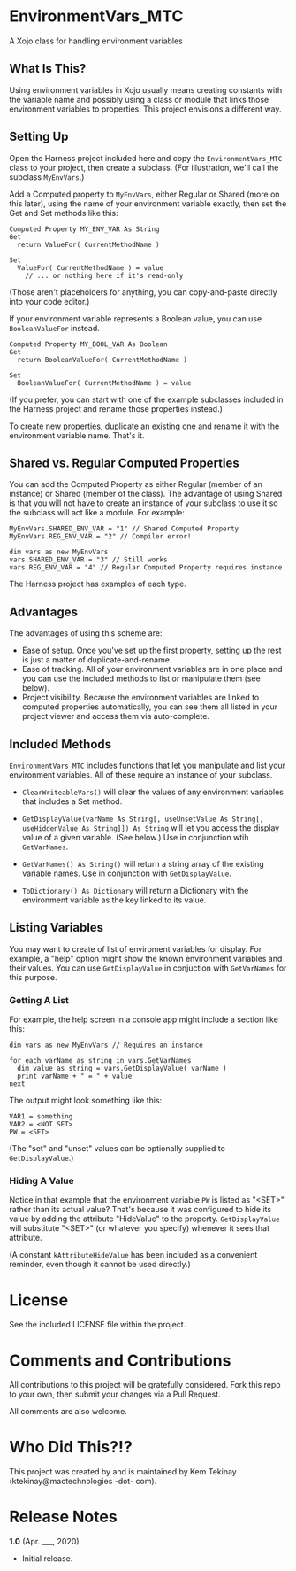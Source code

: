 # EnvironmentVars_MTC

A Xojo class for handling environment variables

## What Is This?

Using environment variables in Xojo usually means creating constants with the variable name and possibly using a class or module that links those environment variables to properties. This project envisions a different way.

## Setting Up

Open the Harness project included here and copy the `EnvironmentVars_MTC` class to your project, then create a subclass. (For illustration, we'll call the subclass `MyEnvVars`.)

Add a Computed property to `MyEnvVars`, either Regular or Shared (more on this later), using the name of your environment variable exactly, then set the Get and Set methods like this:

```
Computed Property MY_ENV_VAR As String
Get
  return ValueFor( CurrentMethodName )

Set
  ValueFor( CurrentMethodName ) = value
	// ... or nothing here if it's read-only
```

(Those aren't placeholders for anything, you can copy-and-paste directly into your code editor.)

If your environment variable represents a Boolean value, you can use `BooleanValueFor` instead.

```
Computed Property MY_BOOL_VAR As Boolean
Get
  return BooleanValueFor( CurrentMethodName )

Set
  BooleanValueFor( CurrentMethodName ) = value
```

(If you prefer, you can start with one of the example subclasses included in the Harness project and rename those properties instead.)

To create new properties, duplicate an existing one and rename it with the environment variable name. That's it.

## Shared vs. Regular Computed Properties

You can add the Computed Property as either Regular (member of an instance) or Shared (member of the class). The advantage of using Shared is that you will not have to create an instance of your subclass to use it so the subclass will act like a module. For example:

```
MyEnvVars.SHARED_ENV_VAR = "1" // Shared Computed Property
MyEnvVars.REG_ENV_VAR = "2" // Compiler error!

dim vars as new MyEnvVars
vars.SHARED_ENV_VAR = "3" // Still works
vars.REG_ENV_VAR = "4" // Regular Computed Property requires instance
```

The Harness project has examples of each type.

## Advantages

The advantages of using this scheme are:

* Ease of setup. Once you've set up the first property, setting up the rest is just a matter of duplicate-and-rename.
* Ease of tracking. All of your environment variables are in one place and you can use the included methods to list or manipulate them (see below).
* Project visibility. Because the environment variables are linked to computed properties automatically, you can see them all listed in your project viewer and access them via auto-complete.

## Included Methods

`EnvironmentVars_MTC` includes functions that let you manipulate and list your environment variables. All of these require an instance of your subclass.

* `ClearWriteableVars()` will clear the values of any environment variables that includes a Set method.

* `GetDisplayValue(varName As String[, useUnsetValue As String[, useHiddenValue As String]]) As String` will let you access the display value of a given variable. (See below.) Use in conjunction wtih `GetVarNames`.

* `GetVarNames() As String()` will return a string array of the existing variable names. Use in conjunction with `GetDisplayValue`.

* `ToDictionary() As Dictionary` will return a Dictionary with the environment variable as the key linked to its value.

## Listing Variables

You may want to create of list of enviroment variables for display. For example, a "help" option might show the known environment variables and their values. You can use `GetDisplayValue` in conjuction with `GetVarNames` for this purpose.

### Getting A List

For example, the help screen in a console app might include a section like this:

```
dim vars as new MyEnvVars // Requires an instance

for each varName as string in vars.GetVarNames
  dim value as string = vars.GetDisplayValue( varName )
  print varName + " = " + value
next
```

The output might look something like this:

```
VAR1 = something
VAR2 = <NOT SET>
PW = <SET>
```

(The "set" and "unset" values can be optionally supplied to `GetDisplayValue`.)

### Hiding A Value

Notice in that example that the environment variable `PW` is listed as "\<SET\>" rather than its actual value? That's because it was configured to hide its value by adding the attribute "HideValue" to the property. `GetDisplayValue` will substitute "\<SET\>" (or whatever you specify) whenever it sees that attribute.

(A constant `kAttributeHideValue` has been included as a convenient reminder, even though it cannot be used directly.)

# License

See the included LICENSE file within the project.

# Comments and Contributions

All contributions to this project will be gratefully considered. Fork this repo to your own, then submit your changes via a Pull Request.

All comments are also welcome.

# Who Did This?!?

This project was created by and is maintained by Kem Tekinay (ktekinay@mactechnologies -dot- com).

# Release Notes

**1.0** (Apr. ___, 2020)

- Initial release.
